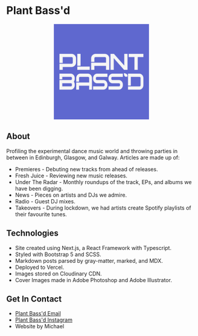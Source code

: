 # Plant Bass'd

<p align="center">
<img width="50%" src="public/images/pb_white.png" alt="plant bass'd logo.">
</p>

## About

Profiling the experimental dance music world and throwing parties in between in Edinburgh, Glasgow, and Galway. Articles are made up of:

- Premieres - Debuting new tracks from ahead of releases.
- Fresh Juice - Reviewing new music releases.
- Under The Radar - Monthly roundups of the track, EPs, and albums we have been digging.
- News - Pieces on artists and DJs we admire.
- Radio - Guest DJ mixes.
- Takeovers - During lockdown, we had artists create Spotify playlists of their favourite tunes.

## Technologies

- Site created using Next.js, a React Framework with Typescript.
- Styled with Bootstrap 5 and SCSS.
- Markdown posts parsed by gray-matter, marked, and MDX.
- Deployed to Vercel.
- Images stored on Cloudinary CDN.
- Cover Images made in Adobe Photoshop and Adobe Illustrator.

## Get In Contact

- [Plant Bass'd Email](mailto:plantbassdworld@gmail.com)
- [Plant Bass'd Instagram](https://www.instagram.com/plantbassdworld)
- Website by Michael
